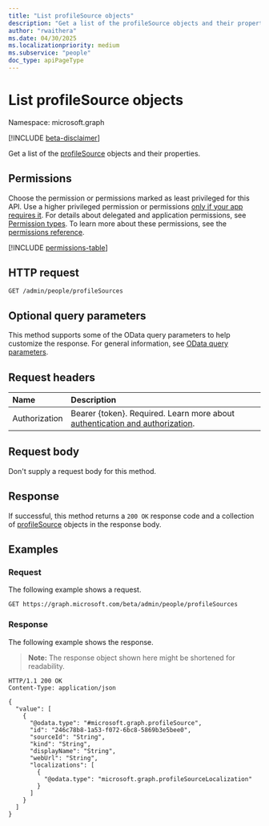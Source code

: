 ```yaml
---
title: "List profileSource objects"
description: "Get a list of the profileSource objects and their properties."
author: "rwaithera"
ms.date: 04/30/2025
ms.localizationpriority: medium
ms.subservice: "people"
doc_type: apiPageType
---
```


# List profileSource objects

Namespace: microsoft.graph

[!INCLUDE [beta-disclaimer](../../includes/beta-disclaimer.md)]

Get a list of the [profileSource](../resources/profilesource.md) objects and their properties.

## Permissions

Choose the permission or permissions marked as least privileged for this API. Use a higher privileged permission or permissions [only if your app requires it](/graph/permissions-overview#best-practices-for-using-microsoft-graph-permissions). For details about delegated and application permissions, see [Permission types](/graph/permissions-overview#permission-types). To learn more about these permissions, see the [permissions reference](/graph/permissions-reference).

<!-- {
  "blockType": "permissions",
  "name": "peopleadminsettings-list-profilesources-permissions"
}
-->
[!INCLUDE [permissions-table](../includes/permissions/peopleadminsettings-list-profilesources-permissions.md)]

## HTTP request

<!-- {
  "blockType": "ignored"
}
-->
``` http
GET /admin/people/profileSources
```

## Optional query parameters

This method supports some of the OData query parameters to help customize the response. For general information, see [OData query parameters](/graph/query-parameters).

## Request headers

|Name|Description|
|:---|:---|
|Authorization|Bearer {token}. Required. Learn more about [authentication and authorization](/graph/auth/auth-concepts).|

## Request body

Don't supply a request body for this method.

## Response

If successful, this method returns a `200 OK` response code and a collection of [profileSource](../resources/profilesource.md) objects in the response body.

## Examples

### Request

The following example shows a request.
<!-- {
  "blockType": "request",
  "name": "list_profilesource"
}
-->
``` http
GET https://graph.microsoft.com/beta/admin/people/profileSources
```


### Response

The following example shows the response.
>**Note:** The response object shown here might be shortened for readability.
<!-- {
  "blockType": "response",
  "truncated": true,
  "@odata.type": "microsoft.graph.profileSource"
}
-->
``` http
HTTP/1.1 200 OK
Content-Type: application/json

{
  "value": [
    {
      "@odata.type": "#microsoft.graph.profileSource",
      "id": "246c78b8-1a53-f072-6bc8-5869b3e5bee0",
      "sourceId": "String",
      "kind": "String",
      "displayName": "String",
      "webUrl": "String",
      "localizations": [
        {
          "@odata.type": "microsoft.graph.profileSourceLocalization"
        }
      ]
    }
  ]
}
```

